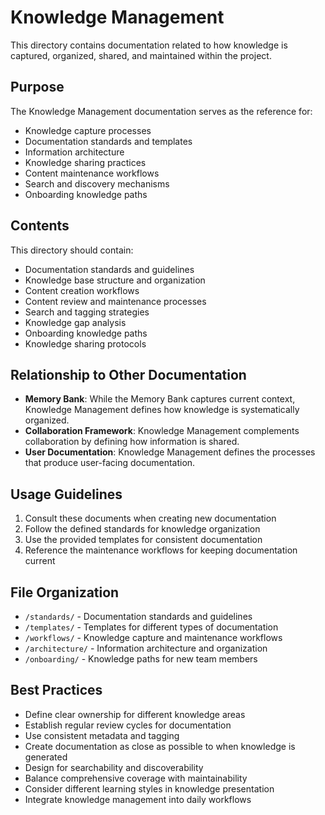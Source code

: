 # Knowledge Management

This directory contains documentation related to how knowledge is captured, organized, shared, and maintained within the project.

## Purpose

The Knowledge Management documentation serves as the reference for:

- Knowledge capture processes
- Documentation standards and templates
- Information architecture
- Knowledge sharing practices
- Content maintenance workflows
- Search and discovery mechanisms
- Onboarding knowledge paths

## Contents

This directory should contain:

- Documentation standards and guidelines
- Knowledge base structure and organization
- Content creation workflows
- Content review and maintenance processes
- Search and tagging strategies
- Knowledge gap analysis
- Onboarding knowledge paths
- Knowledge sharing protocols

## Relationship to Other Documentation

- **Memory Bank**: While the Memory Bank captures current context, Knowledge Management defines how knowledge is systematically organized.
- **Collaboration Framework**: Knowledge Management complements collaboration by defining how information is shared.
- **User Documentation**: Knowledge Management defines the processes that produce user-facing documentation.

## Usage Guidelines

1. Consult these documents when creating new documentation
2. Follow the defined standards for knowledge organization
3. Use the provided templates for consistent documentation
4. Reference the maintenance workflows for keeping documentation current

## File Organization

- `/standards/` - Documentation standards and guidelines
- `/templates/` - Templates for different types of documentation
- `/workflows/` - Knowledge capture and maintenance workflows
- `/architecture/` - Information architecture and organization
- `/onboarding/` - Knowledge paths for new team members

## Best Practices

- Define clear ownership for different knowledge areas
- Establish regular review cycles for documentation
- Use consistent metadata and tagging
- Create documentation as close as possible to when knowledge is generated
- Design for searchability and discoverability
- Balance comprehensive coverage with maintainability
- Consider different learning styles in knowledge presentation
- Integrate knowledge management into daily workflows
